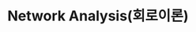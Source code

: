 ---
title: "Network Analysis(회로이론)"
permalink: /categories/Network&nbspAnalysis/
layout: category
taxonomy: Network&nbspAnalysis
author_profile: false  #포스트 내에서 왼쪽 profile 보이기
sidebar:
    nav: "docs" #포스트 내에서 왼쪽에 docs 보이기
---